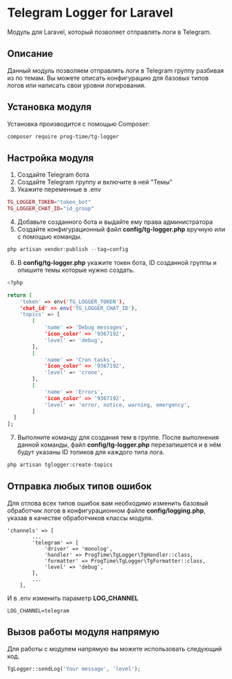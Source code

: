# Telegram Logger for Laravel

Модуль для Laravel, который позволяет отправлять логи
в Telegram.

## Описание
Данный модуль позволяем отправлять логи в Telegram группу
разбивая из по темам. Вы можете описать конфигурацию для базовых типов логов
или написать свои уровни логирования.

## Установка модуля
Установка производится с помощью Composer:
   ```bash
   composer require prog-time/tg-logger
   ```
   
## Настройка модуля
1. Создайте Telegram бота
2. Создайте Telegram группу и включите в ней "Темы"
3. Укажите переменные в .env
```php
TG_LOGGER_TOKEN="token_bot"
TG_LOGGER_CHAT_ID="id_group"
```
4. Добавьте созданного бота и выдайте ему права администратора
5. Создайте конфигурационный файл **config/tg-logger.php** вручную или с помощью команды.
```php
php artisan vendor:publish --tag=config
```
6. В **config/tg-logger.php** укажите токен бота, ID созданной группы и опишите темы которые нужно создать.
```bash
<?php

return [
    'token' => env('TG_LOGGER_TOKEN'),
    'chat_id' => env('TG_LOGGER_CHAT_ID'),
    'topics' => [
        [
            'name' => 'Debug messages',
            'icon_color' => '9367192',
            'level' => 'debug',
        ],
        [
            'name' => 'Cron tasks',
            'icon_color' => '9367192',
            'level' => 'crone',
        ],
        [
            'name' => 'Errors',
            'icon_color' => '9367192',
            'level' => 'error, notice, warning, emergency',
        ]
  ]
];

```
7. Выполните команду для создания тем в группе. После выполнения данной команды, файл **config/tg-logger.php** перезапишется и в нём будут указаны ID топиков для каждого типа лога.
```bash
php artisan tglogger:create-topics
```

## Отправка любых типов ошибок
Для отлова всех типов ошибок вам необходимо изменить базовый обработчик логов в 
конфигурационном файле **config/logging.php**, указав в качестве обработчиков классы модуля.

```angular2html
'channels' => [
        ...
        'telegram' => [
            'driver' => 'monolog',
            'handler' => ProgTime\TgLogger\TgHandler::class,
            'formatter' => ProgTime\TgLogger\TgFormatter::class,
            'level' => 'debug',
        ],
        ...
    ],
```
И в .env изменить параметр **LOG_CHANNEL**

```angular2html
LOG_CHANNEL=telegram
```

## Вызов работы модуля напрямую
Для работы с модулем напрямую вы можете использовать следующий код.

```php
TgLogger::sendLog('Your message', 'level');
```

